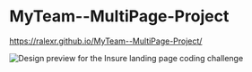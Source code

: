 # MyTeam--MultiPage-Project
https://ralexr.github.io/MyTeam--MultiPage-Project/

![Design preview for the Insure landing page coding challenge](./img/sem1.jpg)

